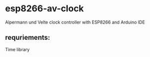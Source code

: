 # esp8266-av-clock
Alpermann und Velte clock controller with ESP8266 and Arduino IDE

## requriements:
Time library
